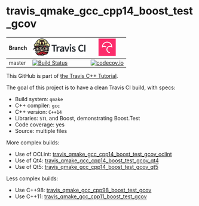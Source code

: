 # travis_qmake_gcc_cpp14_boost_test_gcov

Branch|[![Travis CI logo](pics/TravisCI.png)](https://travis-ci.org)                                                                                                                                    |[![Codecov logo](pics/Codecov.png)](https://www.codecov.io)
------|-------------------------------------------------------------------------------------------------------------------------------------------------------------------------------------------------|------------------------------------------------------------------------------------------------------------------------------------------------------------------------------------------------------------------------------
master|[![Build Status](https://travis-ci.org/richelbilderbeek/travis_qmake_gcc_cpp14_boost_test_gcov.svg?branch=master)](https://travis-ci.org/richelbilderbeek/travis_qmake_gcc_cpp14_boost_test_gcov)|[![codecov.io](https://codecov.io/github/richelbilderbeek/travis_qmake_gcc_cpp14_boost_test_gcov/coverage.svg?branch=master)](https://codecov.io/github/richelbilderbeek/travis_qmake_gcc_cpp14_boost_test_gcov/branch/master)

This GitHub is part of [the Travis C++ Tutorial](https://github.com/richelbilderbeek/travis_cpp_tutorial).

The goal of this project is to have a clean Travis CI build, with specs:
 * Build system: `qmake`
 * C++ compiler: `gcc`
 * C++ version: `C++14`
 * Libraries: `STL` and Boost, demonstrating Boost.Test
 * Code coverage: yes
 * Source: multiple files

More complex builds:
 * Use of OCLint: [travis_qmake_gcc_cpp14_boost_test_gcov_oclint](https://www.github.com/richelbilderbeek/travis_qmake_gcc_cpp14_boost_test_gcov_oclint)
 * Use of Qt4: [travis_qmake_gcc_cpp14_boost_test_gcov_qt4](https://www.github.com/richelbilderbeek/travis_qmake_gcc_cpp14_boost_test_gcov_qt4)
 * Use of Qt5: [travis_qmake_gcc_cpp14_boost_test_gcov_qt5](https://www.github.com/richelbilderbeek/travis_qmake_gcc_cpp14_boost_test_gcov_qt5)

Less complex builds:
 * Use C++98: [travis_qmake_gcc_cpp98_boost_test_gcov](https://www.github.com/richelbilderbeek/travis_qmake_gcc_cpp98_boost_test_gcov)
 * Use C++11: [travis_qmake_gcc_cpp11_boost_test_gcov](https://www.github.com/richelbilderbeek/travis_qmake_gcc_cpp11_boost_test_gcov)

